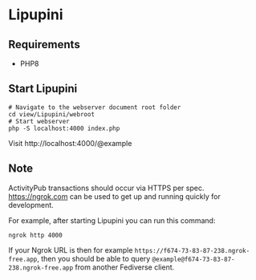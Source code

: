 # Lipupini

## Requirements

- PHP8

## Start Lipupini

```shell
# Navigate to the webserver document root folder
cd view/Lipupini/webroot
# Start webserver
php -S localhost:4000 index.php
```

Visit http://localhost:4000/@example

## Note

ActivityPub transactions should occur via HTTPS per spec. https://ngrok.com can be used to get up and running quickly for development.

For example, after starting Lipupini you can run this command:

```shell
ngrok http 4000
```

If your Ngrok URL is then for example `https://f674-73-83-87-238.ngrok-free.app`, then you should be able to query `@example@f674-73-83-87-238.ngrok-free.app` from another Fediverse client.
